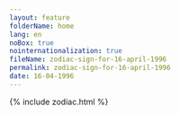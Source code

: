 ```yaml
---
layout: feature
folderName: home
lang: en
noBox: true
nointernationalization: true
fileName: zodiac-sign-for-16-april-1996
permalink: zodiac-sign-for-16-april-1996
date: 16-04-1996
---
```

{% include zodiac.html %}
